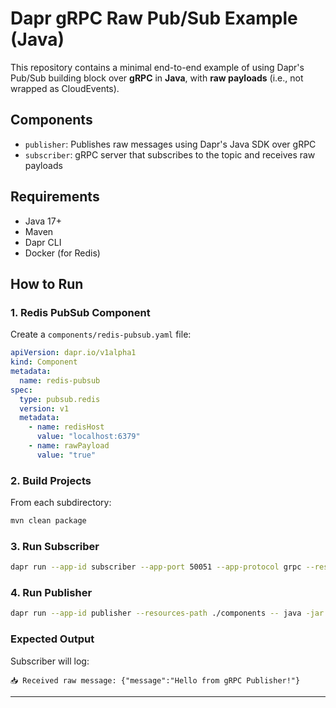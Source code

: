 # Dapr gRPC Raw Pub/Sub Example (Java)

This repository contains a minimal end-to-end example of using Dapr's Pub/Sub building block over **gRPC** in **Java**, with **raw payloads** (i.e., not wrapped as CloudEvents).

## Components

- `publisher`: Publishes raw messages using Dapr's Java SDK over gRPC
- `subscriber`: gRPC server that subscribes to the topic and receives raw payloads

## Requirements

- Java 17+
- Maven
- Dapr CLI
- Docker (for Redis)

## How to Run

### 1. Redis PubSub Component

Create a `components/redis-pubsub.yaml` file:

```yaml
apiVersion: dapr.io/v1alpha1
kind: Component
metadata:
  name: redis-pubsub
spec:
  type: pubsub.redis
  version: v1
  metadata:
    - name: redisHost
      value: "localhost:6379"
    - name: rawPayload
      value: "true"
```

### 2. Build Projects

From each subdirectory:

```bash
mvn clean package
```

### 3. Run Subscriber

```bash
dapr run --app-id subscriber --app-port 50051 --app-protocol grpc --resources-path ./components -- java -jar subscriber/target/subscriber-1.0-SNAPSHOT.jar
```

### 4. Run Publisher

```bash
dapr run --app-id publisher --resources-path ./components -- java -jar publisher/target/publisher-1.0-SNAPSHOT.jar
```

### Expected Output

Subscriber will log:

```text
📥 Received raw message: {"message":"Hello from gRPC Publisher!"}
```

---

